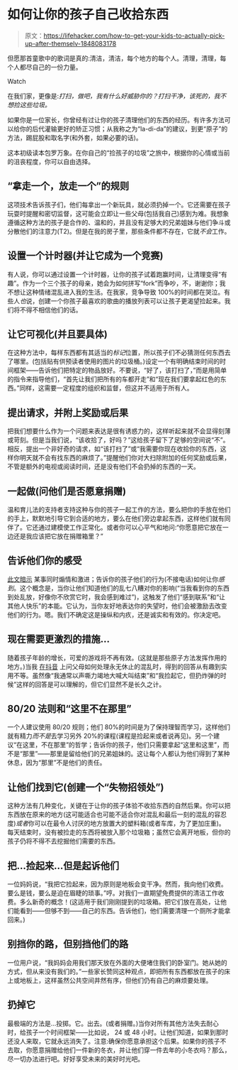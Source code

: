 # 如何让你的孩子自己收拾东西

> 原文：<https://lifehacker.com/how-to-get-your-kids-to-actually-pick-up-after-themselv-1848083178>

但愿那首童歌中的歌词是真的:清洁，清洁，每个地方的每个人。清理，清理，每个人都尽自己的一份力量。

Watch

在我们家，更像是:*打扫，做吧，我有什么好威胁你的？打扫干净，该死的，我不想捡这些垃圾。*

如果你是一位家长，你曾经有过让你的孩子清理他们的东西的经历。有许多方法可以给你的后代灌输更好的矫正习惯；从我称之为“la-di-da”的建议，到更“原子”的方法，踢屁股和取名字(和外套，如果必要的话)。

这本初级读本包罗万象。在你自己的“捡孩子的垃圾”之旅中，根据你的心情或当前的沮丧程度，你可以自由选择。

## “拿走一个，放走一个”的规则

这项技术告诉孩子们，他们每拿出一个新玩具，就必须扔掉一个。它还需要在孩子玩耍时提醒和密切监督，这可能会立即让一些父母(包括我自己)感到为难。我想象遵循这种方法的孩子是合作的、温和的，并且没有足够大的兄弟姐妹与他们争斗或分散他们的注意力(T2)。但是在我的房子里，那些条件都不存在，它就*不会*工作。

## 设置一个计时器(并让它成为一个竞赛)

有人说，你可以通过设置一个计时器，让你的孩子试着跑赢时间，让清理变得“有趣”。作为一个三个孩子的母亲，她会为如何拼写“fork”而争吵，不，谢谢你；我不想让这种情绪混乱进入我的生活。在我家，竞争导致 100%的时间都在哭泣。有些人*也*说，创建一个你孩子最喜欢的歌曲的播放列表可以让孩子更渴望捡起来。我们将不得不相信他们的话。

## 让它可视化(并且要具体)

在这种方法中，每样东西都有其适当的*标记*位置，所以孩子们不必猜测任何东西去了哪里。(包括贴有供预读者使用的图片的垃圾桶。)设定一个有明确结束时间的时间框架——告诉他们把特定的物品放好。不要说，“好了，该打扫了，”而是用简单的指令来指导他们，“首先让我们把所有的车都开走”和“现在我们要拿起红色的东西。”同样，这需要一定程度的组织和监督，但这并不适用于所有人。

## 提出请求，并附上奖励或后果

把我们想要什么作为一个问题来表达是很有诱惑力的，这样听起来就不会显得刻薄或苛刻。但是当我们说，“该收拾了，好吗？”这给孩子留下了足够的空间说“不”。相反，提出一个非好奇的请求，如“该打扫了”或“我需要你现在收拾你的东西，这样你明天就不会有找东西的麻烦了。”提醒他们你对大扫除附加的任何奖励或后果，不管是额外的电视或阅读时间，还是没有他们不会扔掉的东西的一天。

## 一起做(问他们是否愿意捐赠)

温和育儿法的支持者支持这种与你的孩子一起工作的方法，要么把你的手放在他们的手上，默默地引导它到合适的地方，要么在他们旁边拿起东西，这样他们就有同伴了。它还通过建模使工作正常化。或者你可以心平气和地问:“你愿意把它放在一边还是我应该把它放在捐赠箱里？”

## 告诉他们你的感受

[此文暗示](https://www.noguiltmom.com/get-kids-pick-up-after-themselves/) 某事同时煽情和激进；告诉你的孩子他们的行为(不接电话)如何让你*感到*。这个概念是，当你让他们知道他们的乱七八糟对你的影响(“当我看到你的东西到处乱放，好像你不欣赏它时，我会感到难过”)，这触发了他们“感到联系”和“让其他人快乐”的本能。它认为，当你友好地表达你的失望时，他们会被激励去改变他们的行为。嗯。我们不确定这是操纵和内疚，还是诚实和有效的。你决定吧。

## 现在需要更激烈的措施...

随着孩子年龄的增长，可爱的游戏将不再有效。(这就是那些原子方法发挥作用的地方。)当我 [在抖音](https://www.tiktok.com/@momthoughts/video/7030603987124620550?is_copy_url=1&is_from_webapp=v1) 上问父母如何处理永无休止的混乱时，得到的回答从有趣到实用不等。虽然像“我通常以声嘶力竭地大喊大叫结束”和“我捡起它，但扔炸弹的时候”这样的回答是可以理解的，但它们显然不是长久之计。

## 80/20 法则和“这里不在那里”

一个人建议使用 80/20 规则；他们 80%的时间是为了保持理智而学习，这样他们就有精力*而不是*去学习另外 20%的课程(课程是捡起来或者说再见)。另一个建议“在这里，不在那里”的哲学；告诉你的孩子，他们只需要拿起“这里和这里”，而不是“那里”——那里是留给他们的兄弟姐妹的。这让每个人都认为他们得到了某种休息，因为“那里”不是他们的责任。

## 让他们找到它(创建一个“失物招领处”)

这种方法有几种变化，关键在于让你的孩子体验不收拾东西的自然后果。你可以把东西放在原来的地方(这可能适合也可能不适合你对混乱和最后一刻的混乱的容忍度)*或者*你可以在最令人讨厌的地方放置大的塑料箱(或者车库，为了更加庄重)。每天结束时，没有被捡走的东西将被放入那个垃圾箱；虽然它会离开地板，但你的孩子仍将不得不去挖掘他们需要的东西。

## 把...捡起来...但是起诉他们

一位妈妈说，“我把它捡起来，因为原则是地板会变干净。然而，我向他们收费。要么是钱，要么是迫在眉睫的琐事。”哼。对我们一直期望免费提供的清洁工作收费。多么新奇的概念！(这适用于我们刚刚提到的垃圾箱。把它们放在高处，让他们能看到——但够不到——自己的东西。告诉他们，他们需要清理一个厕所才能拿回来。)

## 别挡你的路，但别挡他们的路

一位用户说，“我妈妈会用我们那天放在外面的大便堵住我们的卧室门。她从她的方式，但从来没有我们的。”一些家长赞同这种观点，即把所有东西都放在孩子的床上或地板上，这样虽然公共空间井然有序，但他们仍有自己的麻烦要处理。

## 扔掉它

最极端的方法是...投掷。它。出去。(或者捐赠。)当你对所有其他方法失去耐心时，给孩子一个时间框架——比如说， 24 或 48 小时。让他们知道，如果到那时还没人来取，它就永远消失了。注意:确保你愿意承担这个后果。如果你的孩子不去取，你愿意捐赠给他们一件新的冬衣，并让他们穿一件去年的小冬衣吗？那么，尽一切办法进行吧。好好享受未来的美好时光吧。